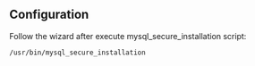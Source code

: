 ## Configuration

Follow the wizard after execute mysql_secure_installation script:
```
/usr/bin/mysql_secure_installation
```

